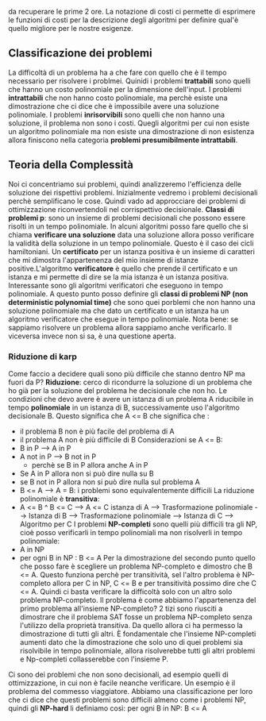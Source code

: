 da recuperare le prime 2 ore.
La notazione di costi ci permette di esprimere le funzioni di costi per la descrizione degli algoritmi per definire qual'è quello migliore per le nostre esigenze.
## Classificazione dei problemi
La difficoltà di un problema ha a che fare con quello che è il tempo necessario per risolvere i problmei. Quinidi i problemi **trattabili** sono quelli che hanno un costo polinomiale per la dimensione dell'input. I problemi **intrattabili** che non hanno costo polinomiale, ma perchè esiste una dimostrazione che ci dice che è impossibile avere una soluzione polinomiale. I problemi **inrisorvibili** sono quelli che non hanno una soluzione, il problema non sono i costi. Quegli algoritmi per cui non esiste un algoritmo polinomiale ma non esiste una dimostrazione di non esistenza allora finiscono nella categoria **problemi presumibilmente intrattabili**.

## Teoria della Complessità

Noi ci concentriamo sui problemi, quindi analizzeremo l'efficienza delle soluzione dei rispettivi problemi. Inizialmente vedremo i problemi decisionali perchè semplificano le cose. Quindi vado ad approcciare dei problemi di ottimizzazione riconvertendoli nel corrispettivo decisionale. 
**Classi di problemi p**: sono un insieme di problemi decisionali che possono essere risolti in un tempo polinomiale. In alcuni algoritmi posso fare quello che si chiama **verificare una soluzione** data una soluzione allora posso verificare la validità della soluzione in un tempo polinomiale. Questo è il caso dei cicli hamiltoniani. Un **certificato** per un istanza positiva è un insieme di caratteri che mi dimostra l'appartenenza del mio insieme di istanze positive.L'algoritmo **verificatore** è quello che prende il certificato e un istanza e mi permette di dire se la mia istanza è un istanza positiva. Interessante sono gli algoritmi verificatori che eseguono in tempo polinomiale. A questo punto posso definire gli **classi di problemi NP (non deterministic polynomial time)** che sono quei porblemi che non hanno una soluzione polinomiale ma che dato un certificato e un istanza ha un algoritmo verificatore che esegue in tempo polinomiale.
Nota bene: se sappiamo risolvere un problema allora sappiamo anche verificarlo. Il viceversa invece non si sa, è una questione aperta. 

### Riduzione di karp

Come faccio a decidere quali sono più difficile che stanno dentro NP ma fuori da P? **Riduzione**: cerco di ricondurre la soluzione di un problema che ho già per la soluzione del problema he decisionale che non ho. Le condizioni che devo avere è avere un istanza di un problema A riducibile in tempo **polinomiale** in un istanza di B, successivamente uso l'algoritmo decisionale B. Questo significa che A <= B che significa che :
- il problema B non è più facile del problema di A
- il problema A non è più difficile di B
Considerazioni se A <= B:
- B in P --> A in P
- A not in P --> B not in P
	- perchè se B in P allora anche A in P
- Se A in P allora non si può dire nulla su B
- se B not in P allora non si può dire nulla sul problema A
- B <= A --> A = B: i problemi sono equivalentemente difficili
La riduzione polinomiale è **transitiva**:
- A <= B ^ B <= C --> A <= C
istanza di A --> Trasformazione polinomiale --> Istanza di B -->  Trasformazione polinomiale --> Istanza di C --> Algoritmo per C
I problemi **NP-completi** sono quelli più difficili tra gli NP, cioè posso verificarli in tempo polinomiali ma non risolverli in tempo polinomiale:
- A in NP
- per ogni B in NP : B <= A
Per la dimostrazione del secondo punto quello che posso fare è scegliere un problema NP-completo e dimostro che B <= A. Questo funziona perchè per transitività, sel l'altro problema è NP-completo allora per C in NP, C <= B e per transitività possimo dire che C <= A. Quindi ci basta verificare la difficoltà solo con un altro solo problema NP-completo. Il problema è come abbiamo l'appartenenza del primo problema all'insieme NP-completo? 2 tizi sono riusciti a dimostrare che il problema SAT fosse un problema NP-completo senza l'utilizzo della proprietà transitiva. Da quello allora ci ha permesso la dimostrazione di tutti gli altri. È fondamentale che l'insieme NP-completi aumenti dato che la dimostrazione che solo uno di quei problemi sia risolvibile in tempo polinomiale, allora risolverebbe tutti gli altri problemi e Np-completi collasserebbe con l'insieme P.

Ci sono dei problemi che non sono decisionali, ad esempio quelli di ottimizzazione, in cui non è facile neanche verificare. Un esempio è il problema del commesso viaggiatore. Abbiamo una classificazione per loro che ci dice che questi problemi sono difficili almeno come i problemi NP, quindi gli **NP-hard** li definiamo così: per ogni B in NP: B <= A
